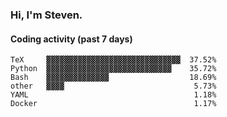 ### Hi, I'm Steven.

#### Coding activity (past 7 days)
```
TeX     ▓▓▓▓▓▓▓▓▓▓▓▓▓▓▓▓▓▓▓▓▓▓▓▓▓▓▓▓▓▓  37.52%
Python  ▓▓▓▓▓▓▓▓▓▓▓▓▓▓▓▓▓▓▓▓▓▓▓▓▓▓▓▓    35.72%
Bash    ▓▓▓▓▓▓▓▓▓▓▓▓▓▓                  18.69%
other   ▓▓▓▓                             5.73%
YAML                                     1.18%
Docker                                   1.17%
```
